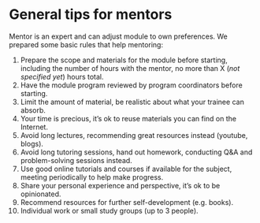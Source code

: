 # General tips for mentors

Mentor is an expert and can adjust module to own preferences. We prepared some basic rules that help mentoring:

1. Prepare the scope and materials for the module before starting, including the number of hours with the mentor, no more than X (_not specified yet_) hours total.
1. Have the module program reviewed by program coordinators before starting.
1. Limit the amount of material, be realistic about what your trainee can absorb.
1. Your time is precious, it’s ok to reuse materials you can find on the Internet.
1. Avoid long lectures, recommending great resources instead (youtube, blogs).
1. Avoid long tutoring sessions, hand out homework, conducting Q&A and problem-solving sessions instead.
1. Use good online tutorials and courses if available for the subject, meeting periodically to help make progress.
1. Share your personal experience and perspective, it’s ok to be opinionated.
1. Recommend resources for further self-development (e.g. books).
1. Individual work or small study groups (up to 3 people).
